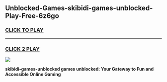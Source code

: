 
## Unblocked-Games-skibidi-games-unblocked-Play-Free-6z6go
<h3>
<a href="https://premium76.site?title=skibidi-games-unblocked&ref=23A">CLICK TO PLAY</a></h3>
<hr>

<h3>
<a href="https://premium76.site?title=skibidi-games-unblocked&ref=23A">CLICK 2 PLAY</a>
  
</h3>

<a href="https://premium76.site?title=skibidi-games-unblocked&ref=23A"><img src="https://clearcache.store/games.png"></a>


**skibidi-games-unblocked games unblocked: Your Gateway to Fun and Accessible Online Gaming**
